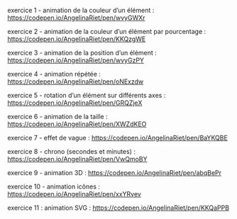 
exercice 1 - animation de la couleur d’un élément : https://codepen.io/AngelinaRiet/pen/wvyGWXr

exercice 2 - animation de la couleur d’un élément par pourcentage : https://codepen.io/AngelinaRiet/pen/KKQzgWE

exercice 3 - animation de la position d’un élément : https://codepen.io/AngelinaRiet/pen/wvyGzPY

exercice 4 - animation répétée : https://codepen.io/AngelinaRiet/pen/oNExzdw

exercice 5 - rotation d’un élément sur différents axes : https://codepen.io/AngelinaRiet/pen/GRQZjeX

exercice 6 - animation de la taille : https://codepen.io/AngelinaRiet/pen/XWZdKEO

exercice 7 - effet de vague : https://codepen.io/AngelinaRiet/pen/BaYKQBE

exercice 8 - chrono (secondes et minutes) : https://codepen.io/AngelinaRiet/pen/VwQmoBY

exercice 9 - animation 3D : https://codepen.io/AngelinaRiet/pen/abqBePr

exercice 10 - animation icônes : https://codepen.io/AngelinaRiet/pen/xxYRvev

exercice 11 : animation SVG : https://codepen.io/AngelinaRiet/pen/KKQaPPB
